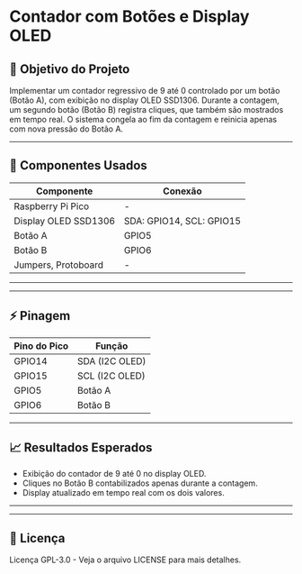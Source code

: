 # Contador com Botões e Display OLED

## 🎯 Objetivo do Projeto

Implementar um contador regressivo de 9 até 0 controlado por um botão (Botão A), com exibição no display OLED SSD1306. Durante a contagem, um segundo botão (Botão B) registra cliques, que também são mostrados em tempo real. O sistema congela ao fim da contagem e reinicia apenas com nova pressão do Botão A.

---

## 🔧 Componentes Usados

| Componente           | Conexão          |
|----------------------|------------------|
| Raspberry Pi Pico    | -                |
| Display OLED SSD1306 | SDA: GPIO14, SCL: GPIO15 |
| Botão A              | GPIO5            |
| Botão B              | GPIO6            |
| Jumpers, Protoboard  | -                |

---

---

## ⚡ Pinagem

| Pino do Pico | Função               |
|--------------|----------------------|
| GPIO14       | SDA (I2C OLED)       |
| GPIO15       | SCL (I2C OLED)       |
| GPIO5        | Botão A              |
| GPIO6        | Botão B              |

---

## 📈 Resultados Esperados

- Exibição do contador de 9 até 0 no display OLED.
- Cliques no Botão B contabilizados apenas durante a contagem.
- Display atualizado em tempo real com os dois valores.

---

---

## 📜 Licença

Licença GPL-3.0 - Veja o arquivo LICENSE para mais detalhes.
